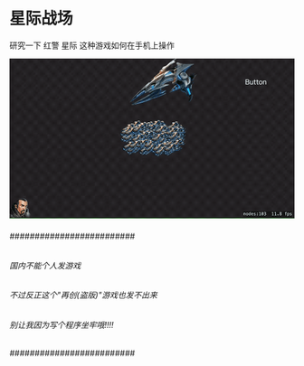 # 星际战场

研究一下 红警 星际 这种游戏如何在手机上操作

![image](https://github.com/laketony/LTStarWarBiBoLi/raw/master/gifs/show1.gif)



###### ######################### ######
###### 国内不能个人发游戏                 
###### 不过反正这个"再创(盗版)"游戏也发不出来
###### 别让我因为写个程序坐牢哦!!!!
###### ######################### ######

